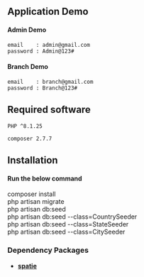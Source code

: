 ## Application Demo
   #### Admin Demo
    email    : admin@gmail.com 
    password : Admin@123#

   #### Branch Demo
    email    : branch@gmail.com 
    password : Branch@123# 

## Required software
    PHP ^8.1.25 

    composer 2.7.7 
## Installation

#### Run the below command <br />
composer install <br />
php artisan migrate <br />
php artisan db:seed <br />
php artisan db:seed --class=CountrySeeder <br />
php artisan db:seed --class=StateSeeder <br />
php artisan db:seed --class=CitySeeder <br />


### Dependency Packages

- **[spatie](https://spatie.be/docs/laravel-permission/v6/basic-usage/blade-directives)**

